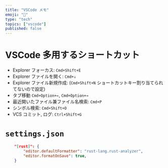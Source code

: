 ```yaml
---
title: "VSCode メモ"
emoji: "🌊"
type: "tech"
topics: ["vscode"]
published: false
---
```


# VSCode 多用するショートカット

* Explorer フォーカス: `Cmd+Shift+E`
* Explorer ファイルを開く: `Cmd+↓`
* Explorer ファイル新規作成: (`Cmd+Shift+N` ショートカットキー割り当てられてないので設定)
* タブ移動 `Cmd+Option+←`, `Cmd+Option+→`
* 最近開いたファイル兼ファイル名検索: `Cmd+P`
* シンボル検索: `Cmd+Shift+O`
* VCS コミット, ログ: `Ctrl+Shift+G`

# `settings.json`

```json
    "[rust]": {
        "editor.defaultFormatter": "rust-lang.rust-analyzer",
        "editor.formatOnSave": true,
    }
```